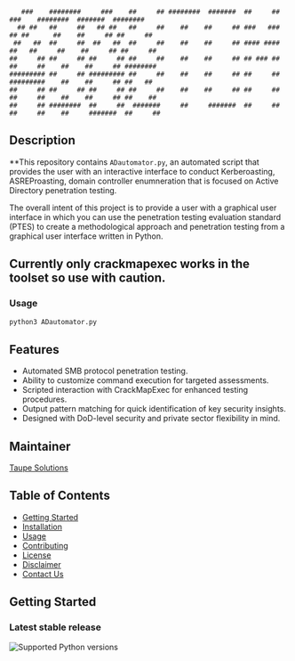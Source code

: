 ```
   ###    ########     ###    ##     ## ########  #######  ##     ##    ###    ########  #######  ########  
  ## ##   ##     ##   ## ##   ##     ##    ##    ##     ## ###   ###   ## ##      ##    ##     ## ##     ## 
 ##   ##  ##     ##  ##   ##  ##     ##    ##    ##     ## #### ####  ##   ##     ##    ##     ## ##     ## 
##     ## ##     ## ##     ## ##     ##    ##    ##     ## ## ### ## ##     ##    ##    ##     ## ########  
######### ##     ## ######### ##     ##    ##    ##     ## ##     ## #########    ##    ##     ## ##   ##   
##     ## ##     ## ##     ## ##     ##    ##    ##     ## ##     ## ##     ##    ##    ##     ## ##    ##  
##     ## ########  ##     ##  #######     ##     #######  ##     ## ##     ##    ##     #######  ##     ## 
```
## Description

**This repository contains `ADautomator.py`, an automated script that provides the user with an interactive interface to conduct Kerberoasting, ASREProasting, domain controller enumneration that is focused on Active Directory penetration testing. 

The overall intent of this project is to provide a user with a graphical user interface in which you can use the penetration testing evaluation standard (PTES) to create a methodological approach and penetration testing from a graphical user interface written in Python. 

**Currently only crackmapexec works in the toolset so use with caution.**
---

### Usage

```bash
python3 ADautomator.py
```


## Features

- Automated SMB protocol penetration testing.
- Ability to customize command execution for targeted assessments.
- Scripted interaction with CrackMapExec for enhanced testing procedures.
- Output pattern matching for quick identification of key security insights.
- Designed with DoD-level security and private sector flexibility in mind.

## Maintainer

[Taupe Solutions](https://www.taupe-solutions.com/)

## Table of Contents

- [Getting Started](#getting-started)
- [Installation](#installation)
- [Usage](#usage)
- [Contributing](#contributing)
- [License](#license)
- [Disclaimer](#disclaimer)
- [Contact Us](#contact-us)

## Getting Started

### Latest stable release


![Supported Python versions](https://img.shields.io/badge/python-3.7%20|%203.8%20|%203.9%20|%203.10-blue.svg)


